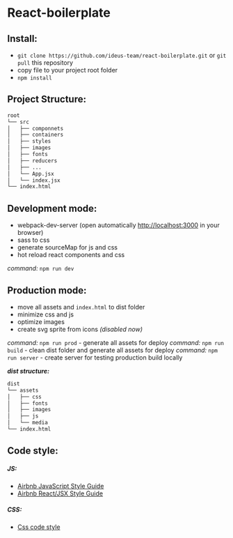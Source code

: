 # React-boilerplate

## Install:

- `git clone https://github.com/ideus-team/react-boilerplate.git` or `git pull` this repository
- copy file to your project root folder
- `npm install`


## Project Structure:

```bash
root
└── src
│   ├── componnets
│   ├── containers
│   ├── styles
│   ├── images
│   ├── fonts
│   ├── reducers
│   ├── ...
│   └── App.jsx
│   └── index.jsx
└── index.html
```

## Development mode:

- webpack-dev-server (open automatically [http://localhost:3000](http://localhost:3000) in your browser)
- sass to css
- generate sourceMap for js and css
- hot reload react components and css

*command:* `npm run dev`


## Production mode:

- move all assets and `index.html` to dist folder
- minimize css and js
- optimize images
- create svg sprite from icons *(disabled now)*

*command:* `npm run prod` -  generate all assets for deploy
*command:* `npm run build` - clean dist folder and generate all assets for deploy
*command:* `npm run server` - create server for testing production build locally

***dist structure:***

```bash
dist
└── assets
│   ├── css
│   ├── fonts
│   ├── images
│   ├── js
│   └── media
└── index.html
```

## Code style:

##### JS:

- [Airbnb JavaScript Style Guide](https://github.com/airbnb/javascript)
- [Airbnb React/JSX Style Guide](https://github.com/airbnb/javascript/tree/master/react)

##### CSS:

- [Css code style](https://github.com/ideus-team/guidelines/blob/master/frontend/codestyle.md)
